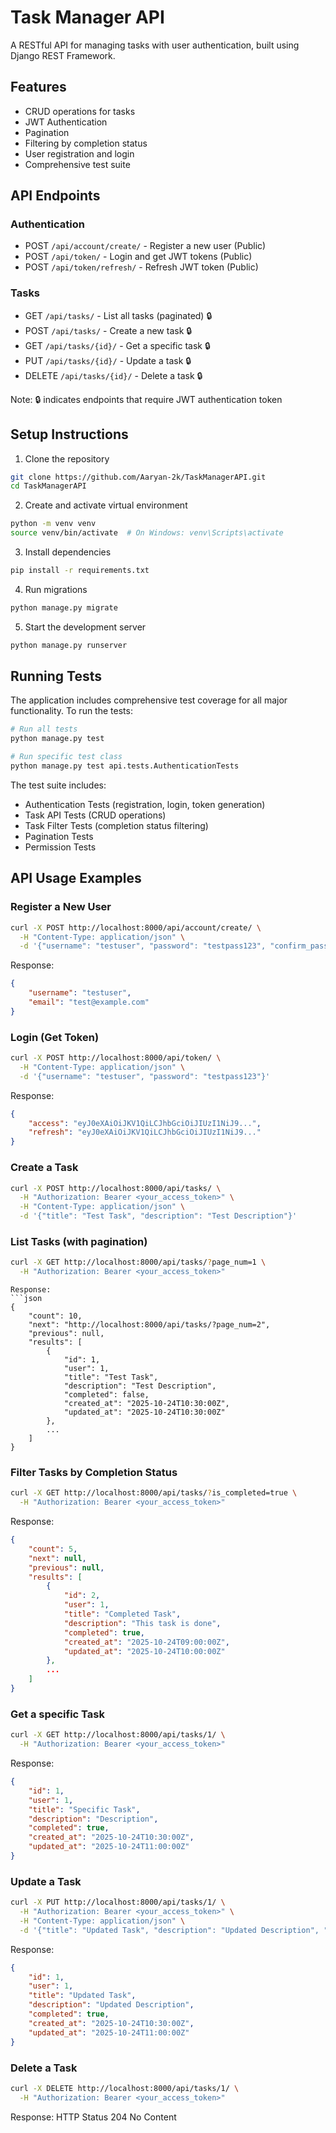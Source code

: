 # Task Manager API
A RESTful API for managing tasks with user authentication, built using Django REST Framework.

## Features
- CRUD operations for tasks
- JWT Authentication
- Pagination
- Filtering by completion status
- User registration and login
- Comprehensive test suite

## API Endpoints

### Authentication
- POST `/api/account/create/` - Register a new user (Public)
- POST `/api/token/` - Login and get JWT tokens (Public)
- POST `/api/token/refresh/` - Refresh JWT token (Public)

### Tasks
- GET `/api/tasks/` - List all tasks (paginated) 🔒
- POST `/api/tasks/` - Create a new task 🔒
- GET `/api/tasks/{id}/` - Get a specific task 🔒
- PUT `/api/tasks/{id}/` - Update a task 🔒 
- DELETE `/api/tasks/{id}/` - Delete a task 🔒

Note: 🔒 indicates endpoints that require JWT authentication token

## Setup Instructions
1. Clone the repository
```bash
git clone https://github.com/Aaryan-2k/TaskManagerAPI.git
cd TaskManagerAPI
```

2. Create and activate virtual environment
```bash
python -m venv venv
source venv/bin/activate  # On Windows: venv\Scripts\activate
```

3. Install dependencies
```bash
pip install -r requirements.txt
```

4. Run migrations
```bash
python manage.py migrate
```

5. Start the development server
```bash
python manage.py runserver
```

## Running Tests

The application includes comprehensive test coverage for all major functionality. To run the tests:

```bash
# Run all tests
python manage.py test

# Run specific test class
python manage.py test api.tests.AuthenticationTests
```

The test suite includes:
- Authentication Tests (registration, login, token generation)
- Task API Tests (CRUD operations)
- Task Filter Tests (completion status filtering)
- Pagination Tests
- Permission Tests

## API Usage Examples

### Register a New User
```bash
curl -X POST http://localhost:8000/api/account/create/ \
  -H "Content-Type: application/json" \
  -d '{"username": "testuser", "password": "testpass123", "confirm_password": "testpass123", "email": "test@example.com"}'
```
Response:
```json
{
    "username": "testuser",
    "email": "test@example.com"
}
```

### Login (Get Token)
```bash
curl -X POST http://localhost:8000/api/token/ \
  -H "Content-Type: application/json" \
  -d '{"username": "testuser", "password": "testpass123"}'
```
Response:
```json
{
    "access": "eyJ0eXAiOiJKV1QiLCJhbGciOiJIUzI1NiJ9...",
    "refresh": "eyJ0eXAiOiJKV1QiLCJhbGciOiJIUzI1NiJ9..."
}
```

### Create a Task
```bash
curl -X POST http://localhost:8000/api/tasks/ \
  -H "Authorization: Bearer <your_access_token>" \
  -H "Content-Type: application/json" \
  -d '{"title": "Test Task", "description": "Test Description"}'
```

### List Tasks (with pagination)
```bash
curl -X GET http://localhost:8000/api/tasks/?page_num=1 \
  -H "Authorization: Bearer <your_access_token>"
```
```
Response:
```json
{
    "count": 10,
    "next": "http://localhost:8000/api/tasks/?page_num=2",
    "previous": null,
    "results": [
        {
            "id": 1,
            "user": 1,
            "title": "Test Task",
            "description": "Test Description",
            "completed": false,
            "created_at": "2025-10-24T10:30:00Z",
            "updated_at": "2025-10-24T10:30:00Z"
        },
        ...
    ]
}
```

### Filter Tasks by Completion Status
```bash
curl -X GET http://localhost:8000/api/tasks/?is_completed=true \
  -H "Authorization: Bearer <your_access_token>"

```
Response:
```json
{
    "count": 5,
    "next": null,
    "previous": null,
    "results": [
        {
            "id": 2,
            "user": 1,
            "title": "Completed Task",
            "description": "This task is done",
            "completed": true,
            "created_at": "2025-10-24T09:00:00Z",
            "updated_at": "2025-10-24T10:00:00Z"
        },
        ...
    ]
}
```
### Get a specific Task
```bash
curl -X GET http://localhost:8000/api/tasks/1/ \
  -H "Authorization: Bearer <your_access_token>"

```
Response:
```json
{
    "id": 1,
    "user": 1,
    "title": "Specific Task",
    "description": "Description",
    "completed": true,
    "created_at": "2025-10-24T10:30:00Z",
    "updated_at": "2025-10-24T11:00:00Z"
}
```

### Update a Task
```bash
curl -X PUT http://localhost:8000/api/tasks/1/ \
  -H "Authorization: Bearer <your_access_token>" \
  -H "Content-Type: application/json" \
  -d '{"title": "Updated Task", "description": "Updated Description", "completed": true}'
```
Response:
```json
{
    "id": 1,
    "user": 1,
    "title": "Updated Task",
    "description": "Updated Description",
    "completed": true,
    "created_at": "2025-10-24T10:30:00Z",
    "updated_at": "2025-10-24T11:00:00Z"
}
```

### Delete a Task
```bash
curl -X DELETE http://localhost:8000/api/tasks/1/ \
  -H "Authorization: Bearer <your_access_token>"
```
Response: 
HTTP Status 204 No Content
